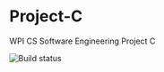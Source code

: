 # Project-C
WPI CS Software Engineering Project C

![Build status](https://travis-ci.org/Group-G/Project-C.svg?branch=master)